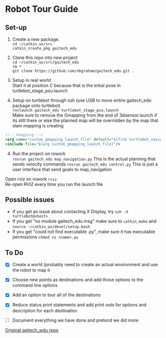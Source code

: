 # Robot Tour Guide
## Set-up
1. Create a new package.  
`cd ~/catkin_ws/src`  
`catkin_create_pkg gaitech_edu`  

2. Clone this repo into new project  
  `cd ~/catkin_ws/src/gaitech_edu`  
  `rm *`  
  `git clone https://github.com/nbgraham/gaitech_edu.git .`  

3. Setup in real world  
  Start it at position C because that is the initial pose in turtlebot_stage_psu.launch

3. Setup on turtlebot through ssh (use USB to move entire gaitech_edu package onto turtlebot)  
  `roslaunch gaitech_edu turtlebot_stage_psu.launch`  
  Make sure to remove the Gmapping from the end of 3dsensor.launch if its still there or else the planned map will be overridden by the map that slam mapping is creating  
  ```xml
  <!-- Gmapping -->
  <arg name="custom_gmapping_launch_file" default="$(find turtlebot_navigation)/launch/includes/gmapping/$(arg 3d_sensor)_gmapping.launch.xml"/>
  <include file="$(arg custom_gmapping_launch_file)"/>
  ```

4. Run the project on rowork  
  `rosrun gaitech_edu map_navigation.py` This is the actual planning that sends velocity commands
  `rosrun gaitech_edu control.py` This is just a user interface that send goals to map_navigation

  Open rviz on rowork `rviz`  
  Re-open RVIZ every time you run the launch file

## Possible issues
 - If you get an issue about contacting X Display, try `ssh -X turtlebot@<host>`  
 - If you get "no module gaitech_edu.msg" make sure to `catkin_make` and `source ~/catkin_ws/devel/setup.bash`  
 - If you get "could not find executable <name>.py", make sure it has executable permissions `chmod +x <name>.py`

## To Do
 - [x] Create a world (probably need to create an actual environment and use the robot to map it
 - [x] Choose new points as destinations and add those options to the command line options
 - [x] Add an option to tour all of the destinations
 - [x] Reduce status print statements and add print outs for options and description for each destination
 - [ ] Document everything we have done and pretend we did more


 [Original gaitech_wdu repo](https://github.com/aniskoubaa/gaitech_edu)  
